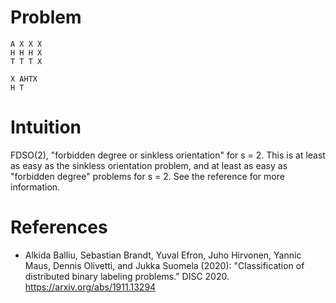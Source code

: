 # Problem

    A X X X
    H H H X
    T T T X

    X AHTX
    H T

# Intuition

FDSO(2), "forbidden degree or sinkless orientation" for s = 2. This is at least as easy as the sinkless orientation problem, and at least as easy as "forbidden degree" problems for s = 2. See the reference for more information.


# References

- Alkida Balliu, Sebastian Brandt, Yuval Efron, Juho Hirvonen, Yannic Maus, Dennis Olivetti, and Jukka Suomela (2020): "Classification of distributed binary labeling problems." DISC 2020. https://arxiv.org/abs/1911.13294
